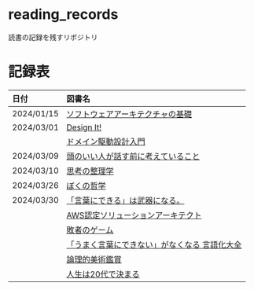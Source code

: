 # reading_records

読書の記録を残すリポジトリ

# 記録表
| 日付 | 図書名 |
| :--- | :--- |
| 2024/01/15 | [ソフトウェアアーキテクチャの基礎](./materials/ソフトウェアアーキテクチャの基礎.md) |
| 2024/03/01 | [Design It!](./materials/Design%20It!.md)|
||[ドメイン駆動設計入門](./materials/ドメイン駆動設計入門.md)|
| 2024/03/09 | [頭のいい人が話す前に考えていること](./materials/頭のいい人が話す前に考えていること.md) |
| 2024/03/10 | [思考の整理学](./materials/思考の整理学.md) |
| 2024/03/26 | [ぼくの哲学](./materials/ぼくの哲学.md) |
| 2024/03/30 | [「言葉にできる」は武器になる。](./materials/「言葉にできる」は武器になる.md)|
||[AWS認定ソリューションアーキテクト](./materials/AWS_SAA.md)|
||[敗者のゲーム](./materials/敗者のゲーム.md)|
||[「うまく言葉にできない」がなくなる 言語化大全](./materials/言語化大全.md)|
||[論理的美術鑑賞](./materials/論理的美術鑑賞.md)|
||[人生は20代で決まる](./materials/人生は20代で決まる.md)|